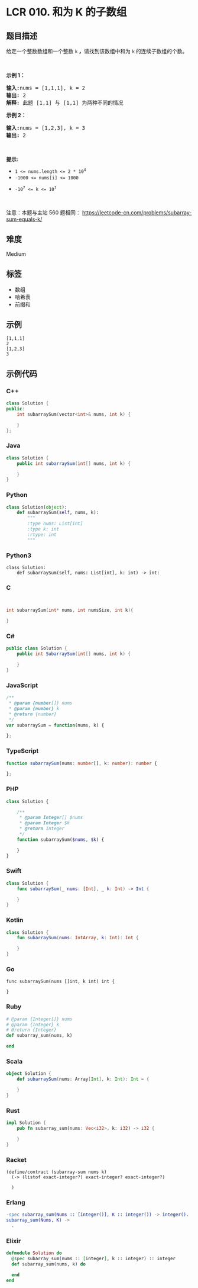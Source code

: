 # LCR 010. 和为 K 的子数组

## 题目描述

<p>给定一个整数数组和一个整数&nbsp;<code>k</code><strong> ，</strong>请找到该数组中和为&nbsp;<code>k</code><strong>&nbsp;</strong>的连续子数组的个数。</p>

<p>&nbsp;</p>

<p><strong>示例 1：</strong></p>

<pre>
<strong>输入:</strong>nums = [1,1,1], k = 2
<strong>输出:</strong> 2
<strong>解释:</strong> 此题 [1,1] 与 [1,1] 为两种不同的情况
</pre>

<p><strong>示例 2：</strong></p>

<pre>
<strong>输入:</strong>nums = [1,2,3], k = 3
<strong>输出:</strong> 2
</pre>

<p>&nbsp;</p>

<p><strong>提示:</strong></p>

<ul>
	<li><code>1 &lt;= nums.length &lt;= 2 * 10<sup>4</sup></code></li>
	<li><code>-1000 &lt;= nums[i] &lt;= 1000</code></li>
	<li>
	<p><code>-10<sup>7</sup>&nbsp;&lt;= k &lt;= 10<sup>7</sup></code></p>
	</li>
</ul>

<p>&nbsp;</p>

<p>注意：本题与主站 560&nbsp;题相同：&nbsp;<a href="https://leetcode-cn.com/problems/subarray-sum-equals-k/">https://leetcode-cn.com/problems/subarray-sum-equals-k/</a></p>


## 难度

Medium

## 标签

- 数组
- 哈希表
- 前缀和

## 示例

```
[1,1,1]
2
[1,2,3]
3
```

## 示例代码

### C++

```cpp
class Solution {
public:
    int subarraySum(vector<int>& nums, int k) {

    }
};
```

### Java

```java
class Solution {
    public int subarraySum(int[] nums, int k) {

    }
}
```

### Python

```python
class Solution(object):
    def subarraySum(self, nums, k):
        """
        :type nums: List[int]
        :type k: int
        :rtype: int
        """
```

### Python3

```python3
class Solution:
    def subarraySum(self, nums: List[int], k: int) -> int:
```

### C

```c


int subarraySum(int* nums, int numsSize, int k){

}
```

### C#

```csharp
public class Solution {
    public int SubarraySum(int[] nums, int k) {

    }
}
```

### JavaScript

```javascript
/**
 * @param {number[]} nums
 * @param {number} k
 * @return {number}
 */
var subarraySum = function(nums, k) {

};
```

### TypeScript

```typescript
function subarraySum(nums: number[], k: number): number {

};
```

### PHP

```php
class Solution {

    /**
     * @param Integer[] $nums
     * @param Integer $k
     * @return Integer
     */
    function subarraySum($nums, $k) {

    }
}
```

### Swift

```swift
class Solution {
    func subarraySum(_ nums: [Int], _ k: Int) -> Int {

    }
}
```

### Kotlin

```kotlin
class Solution {
    fun subarraySum(nums: IntArray, k: Int): Int {

    }
}
```

### Go

```golang
func subarraySum(nums []int, k int) int {

}
```

### Ruby

```ruby
# @param {Integer[]} nums
# @param {Integer} k
# @return {Integer}
def subarray_sum(nums, k)

end
```

### Scala

```scala
object Solution {
    def subarraySum(nums: Array[Int], k: Int): Int = {

    }
}
```

### Rust

```rust
impl Solution {
    pub fn subarray_sum(nums: Vec<i32>, k: i32) -> i32 {

    }
}
```

### Racket

```racket
(define/contract (subarray-sum nums k)
  (-> (listof exact-integer?) exact-integer? exact-integer?)

  )
```

### Erlang

```erlang
-spec subarray_sum(Nums :: [integer()], K :: integer()) -> integer().
subarray_sum(Nums, K) ->
  .
```

### Elixir

```elixir
defmodule Solution do
  @spec subarray_sum(nums :: [integer], k :: integer) :: integer
  def subarray_sum(nums, k) do

  end
end
```

